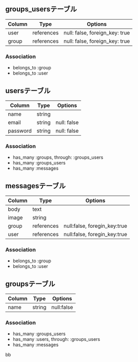 ## groups_usersテーブル

| Column | Type       | Options                        |
| ------ | ---------- | ------------------------------ |
| user   | references | null: false, foreign_key: true |
| group  | references | null: false, foreign_key: true |

### Association
- belongs_to :group
- belongs_to :user

## usersテーブル

| Column   | Type   | Options     |
| -------- | ------ | ----------- |
| name     | string |             |
| email    | string | null: false |
| password | string | null: false |

### Association
- has_many :groups, through: :groups_users
- has_many :groups_users
- has_many :messages

## messagesテーブル

| Column | Type       | Options                      |
| ------ | ---------- | ---------------------------- |
| body   | text       |                              |
| image  | string     |                              |
| group  | references | null:false, foregin_key:true |
| user   | references | null:false, foregin_key:true |

### Association
- belongs_to :group
- belongs_to :user

## groupsテーブル

| Column | Type   | Options    |
| ------ | ------ | ---------- |
| name   | string | null:false |

### Association
- has_many :groups_users
- has_many :users, through: :groups_users
- has_many :messages

bb